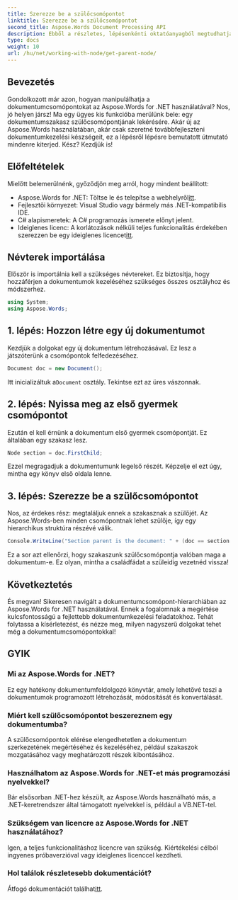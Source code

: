 ```yaml
---
title: Szerezze be a szülőcsomópontot
linktitle: Szerezze be a szülőcsomópontot
second_title: Aspose.Words Document Processing API
description: Ebből a részletes, lépésenkénti oktatóanyagból megtudhatja, hogyan szerezheti be egy dokumentumszakasz szülőcsomópontját az Aspose.Words for .NET használatával.
type: docs
weight: 10
url: /hu/net/working-with-node/get-parent-node/
---
```

## Bevezetés

Gondolkozott már azon, hogyan manipulálhatja a dokumentumcsomópontokat az Aspose.Words for .NET használatával? Nos, jó helyen jársz! Ma egy ügyes kis funkcióba merülünk bele: egy dokumentumszakasz szülőcsomópontjának lekérésére. Akár új az Aspose.Words használatában, akár csak szeretné továbbfejleszteni dokumentumkezelési készségeit, ez a lépésről lépésre bemutatott útmutató mindenre kiterjed. Kész? Kezdjük is!

## Előfeltételek

Mielőtt belemerülnénk, győződjön meg arról, hogy mindent beállított:

-  Aspose.Words for .NET: Töltse le és telepítse a webhelyről[itt](https://releases.aspose.com/words/net/).
- Fejlesztői környezet: Visual Studio vagy bármely más .NET-kompatibilis IDE.
- C# alapismeretek: A C# programozás ismerete előnyt jelent.
-  Ideiglenes licenc: A korlátozások nélküli teljes funkcionalitás érdekében szerezzen be egy ideiglenes licencet[itt](https://purchase.aspose.com/temporary-license/).

## Névterek importálása

Először is importálnia kell a szükséges névtereket. Ez biztosítja, hogy hozzáférjen a dokumentumok kezeléséhez szükséges összes osztályhoz és módszerhez.

```csharp
using System;
using Aspose.Words;
```

## 1. lépés: Hozzon létre egy új dokumentumot

Kezdjük a dolgokat egy új dokumentum létrehozásával. Ez lesz a játszóterünk a csomópontok felfedezéséhez.

```csharp
Document doc = new Document();
```

 Itt inicializáltuk a`Document` osztály. Tekintse ezt az üres vászonnak.

## 2. lépés: Nyissa meg az első gyermek csomópontot

Ezután el kell érnünk a dokumentum első gyermek csomópontját. Ez általában egy szakasz lesz.

```csharp
Node section = doc.FirstChild;
```

Ezzel megragadjuk a dokumentumunk legelső részét. Képzelje el ezt úgy, mintha egy könyv első oldala lenne.

## 3. lépés: Szerezze be a szülőcsomópontot

Nos, az érdekes rész: megtaláljuk ennek a szakasznak a szülőjét. Az Aspose.Words-ben minden csomópontnak lehet szülője, így egy hierarchikus struktúra részévé válik.

```csharp
Console.WriteLine("Section parent is the document: " + (doc == section.ParentNode));
```

Ez a sor azt ellenőrzi, hogy szakaszunk szülőcsomópontja valóban maga a dokumentum-e. Ez olyan, mintha a családfádat a szüleidig vezetnéd vissza!

## Következtetés

És megvan! Sikeresen navigált a dokumentumcsomópont-hierarchiában az Aspose.Words for .NET használatával. Ennek a fogalomnak a megértése kulcsfontosságú a fejlettebb dokumentumkezelési feladatokhoz. Tehát folytassa a kísérletezést, és nézze meg, milyen nagyszerű dolgokat tehet még a dokumentumcsomópontokkal!

## GYIK

### Mi az Aspose.Words for .NET?
Ez egy hatékony dokumentumfeldolgozó könyvtár, amely lehetővé teszi a dokumentumok programozott létrehozását, módosítását és konvertálását.

### Miért kell szülőcsomópontot beszereznem egy dokumentumba?
A szülőcsomópontok elérése elengedhetetlen a dokumentum szerkezetének megértéséhez és kezeléséhez, például szakaszok mozgatásához vagy meghatározott részek kibontásához.

### Használhatom az Aspose.Words for .NET-et más programozási nyelvekkel?
Bár elsősorban .NET-hez készült, az Aspose.Words használható más, a .NET-keretrendszer által támogatott nyelvekkel is, például a VB.NET-tel.

### Szükségem van licencre az Aspose.Words for .NET használatához?
Igen, a teljes funkcionalitáshoz licencre van szükség. Kiértékelési célból ingyenes próbaverzióval vagy ideiglenes licenccel kezdheti.

### Hol találok részletesebb dokumentációt?
 Átfogó dokumentációt találhat[itt](https://reference.aspose.com/words/net/).
